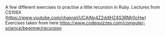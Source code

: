 
A few different exercises to practise a little recursion in Ruby.
Lectures from CS106X (https://www.youtube.com/channel/UCAjNo4Z2ddlHZ4S3RMr0cHw)
Exercises taken from here https://www.codequizzes.com/computer-science/beginner/recursion